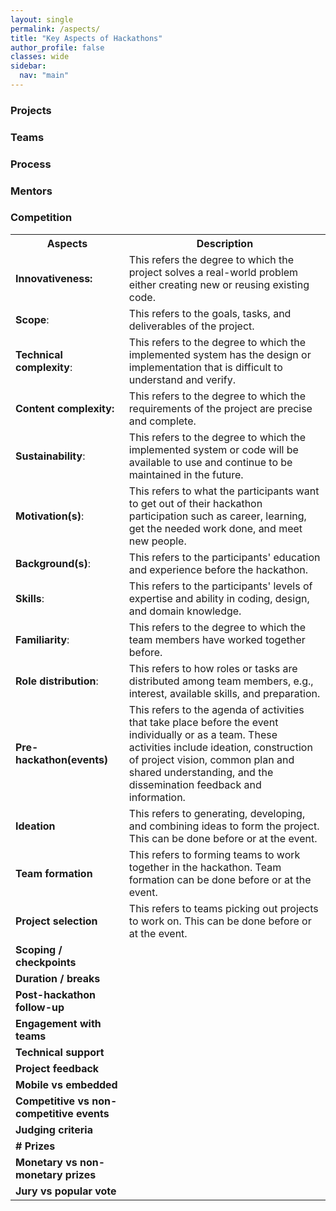 ```yaml
---
layout: single
permalink: /aspects/
title: "Key Aspects of Hackathons"
author_profile: false
classes: wide
sidebar:
  nav: "main"
---
```

<table>
<tr>
  <th>Aspects</th>
  <th>Description</th>
</tr>

<tr><h3>Projects</h3></tr>
<tr>
  <td><strong>Innovativeness<strong>:</td>
  <td>This refers the degree to which the project solves a real-world problem either creating new or reusing existing code.</td>
</tr>

<tr>
  <td><strong>Scope</strong>:</td>
  <td>This refers to the goals, tasks, and deliverables of the project.</td>
</tr>

<tr>
  <td><strong>Technical complexity</strong>:</td>
  <td>This refers to the degree to which the implemented system has the design or implementation that is difficult to understand and verify.</td>
</tr>

<tr>
  <td><strong>Content complexity<strong>:</td>
  <td>This refers to the degree to which the requirements of the project are precise and complete.</td>
</tr>

<tr>
  <td><strong>Sustainability</strong>:</td>
  <td>This refers to the degree to which the implemented system or code will be available to use and continue to be maintained in the future.</td>
</tr>

<tr><h3>Teams</h3></tr>
<tr>
  <td><strong>Motivation(s)</strong>:</td>
  <td>This refers to what the participants want to get out of their hackathon participation such as career, learning, get the needed work done, and meet new people.</td>
</tr>

<tr>
  <td><strong>Background(s)</strong>:</td>
  <td>This refers to the participants' education and experience before the hackathon.</td>
</tr>

<tr>
  <td><strong>Skills</strong>:</td>
  <td>This refers to the participants' levels of expertise and ability in coding, design, and domain knowledge.</td>
</tr>

<tr>
  <td><strong>Familiarity</strong>:</td>
  <td>This refers to the degree to which the team members have worked together before.</td>
</tr>

<tr>
  <td><strong>Role distribution</strong>:</td>
  <td>This refers to how roles or tasks are distributed among team members, e.g., interest, available skills, and preparation.</td>
</tr>

<tr><h3>Process</h3></tr>
<tr>
  <td><strong>Pre-hackathon(events)</strong></td>
  <td>This refers to the agenda of activities that take place before the event individually or as a team. These activities include ideation, construction of project vision, common plan and shared understanding, and the dissemination feedback and information.</td>
</tr>

<tr>
  <td><strong>Ideation</strong></td>
  <td>This refers to generating, developing, and combining ideas to form the project. This can be done before or at the event.</td>
</tr>

<tr>
  <td><strong>Team formation</strong></td>
  <td>This refers to forming teams to work together in the hackathon. Team formation can be done before or at the event.</td>
</tr>

<tr>
  <td><strong>Project selection<strong></td>
  <td>This refers to teams picking out projects to work on. This can be done before or at the event.</td>
</tr>

<tr>
  <td><strong>Scoping / checkpoints</strong></td>
  <td></td>
</tr>

<tr>
  <td><strong>Duration / breaks</strong></td>
  <td></td>
</tr>

<tr>
  <td><strong>Post-hackathon follow-up</strong></td>
  <td></td>
</tr>

<tr><h3>Mentors</h3></tr>
<tr>
  <td><strong>Engagement with teams</strong></td>
  <td></td>
</tr>

<tr>
  <td><strong>Technical support</strong></td>
  <td></td>
</tr>

<tr>
  <td><strong>Project feedback</strong></td>
  <td></td>
</tr>

<tr>
  <td><strong>Mobile vs embedded</strong></td>
  <td></td>
</tr>

<tr><h3>Competition</h3></tr>
<tr>
  <td><strong>Competitive vs non-competitive events</strong></td>
  <td></td>
</tr>

<tr>
  <td><strong>Judging criteria</strong></td>
  <td></td>
</tr>

<tr>
  <td><strong># Prizes</strong></td>
  <td></td>
</tr>

<tr>
  <td><strong>Monetary vs non-monetary prizes</strong></td>
  <td></td>
</tr>

<tr>
  <td><strong>Jury vs popular vote</strong></td>
  <td></td>
</tr>

</table>
